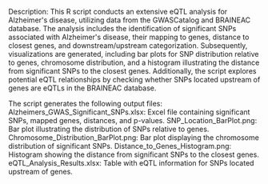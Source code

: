 Description:
This R script conducts an extensive eQTL analysis for Alzheimer's disease, utilizing data from the GWASCatalog and BRAINEAC database. 
The analysis includes the identification of significant SNPs associated with Alzheimer's disease, their mapping to genes, distance to closest genes, and downstream/upstream categorization. 
Subsequently, visualizations are generated, including bar plots for SNP distribution relative to genes, chromosome distribution, and a histogram illustrating the distance from significant SNPs to the closest genes.
Additionally, the script explores potential eQTL relationships by checking whether SNPs located upstream of genes are eQTLs in the BRAINEAC database.

The script generates the following output files:
Alzheimers_GWAS_Significant_SNPs.xlsx: Excel file containing significant SNPs, mapped genes, distances, and p-values.
SNP_Location_BarPlot.png: Bar plot illustrating the distribution of SNPs relative to genes.
Chromosome_Distribution_BarPlot.png: Bar plot displaying the chromosome distribution of significant SNPs.
Distance_to_Genes_Histogram.png: Histogram showing the distance from significant SNPs to the closest genes.
eQTL_Analysis_Results.xlsx: Table with eQTL information for SNPs located upstream of genes.
